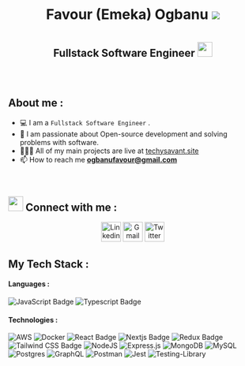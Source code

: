 <div align="center">
	<h1>Favour (Emeka) Ogbanu <img src="https://img.shields.io/badge/Techy-Savant-blue"> <h1/>
	<h2> Fullstack Software Engineer <img src="https://media.giphy.com/media/WUlplcMpOCEmTGBtBW/giphy.gif" width="30"> <h2/> 
	  
</div>

<br/>
 


<h2 align="start">
	About me :
</h2>
  
- 💻 I am a `Fullstack Software Engineer` .
- 🧰 I am passionate about Open-source development and solving problems with software.
- 👨🏽‍💻 All of my main projects are live at [techysavant.site](https://techysavant.site)
- 📫 How to reach me **ogbanufavour@gmail.com**


<br>

<h2 align="start">
	 <img src="https://media.giphy.com/media/iY8CRBdQXODJSCERIr/giphy.gif" width="30px"> Connect with me :
</h2>

<div align="center" >
	<a href="https://www.linkedin.com/in/chukwuemeka-ogbanu-65791b244/"><img src="https://www.vectorlogo.zone/logos/linkedin/linkedin-tile.svg" alt="Linkedin" width="40px" height="40px" /></a>
	<a href="mailto:ogbanufavour@gmail.com"><img img src="https://www.vectorlogo.zone/logos/gmail/gmail-icon.svg" alt="Gmail" width="40px" height="40px" /></a>
	<a href="https://twitter.com/Chukwuemeka_OGB"><img src="https://www.vectorlogo.zone/logos/twitter/twitter-tile.svg" alt="Twitter" width="40px" height="40px" /></a>
	
</div>

<h2 align="start">
	My Tech Stack  :
</h2>

<h4 align="start">
	Languages  :
</h4>

![JavaScript Badge](https://img.shields.io/badge/JavaScript-F7DF1E?logo=javascript&logoColor=000&style=for-the-badge)
![Typescript Badge](https://shields.io/badge/TypeScript-3178C6?logo=TypeScript&logoColor=FFF&style=for-the-badge)
<br>

<h4 align="start">
	Technologies  :
</h4>

![AWS](https://img.shields.io/badge/AWS-%23FF9900.svg?style=for-the-badge&logo=amazon-aws&logoColor=white)
![Docker](https://img.shields.io/badge/docker-%230db7ed.svg?style=for-the-badge&logo=docker&logoColor=white)
![React Badge](https://img.shields.io/badge/React-61DAFB?logo=react&logoColor=000&style=for-the-badge)
![Nextjs Badge](https://img.shields.io/badge/next.js-000000?style=for-the-badge&logo=nextdotjs&logoColor=white)
![Redux Badge](https://img.shields.io/badge/Redux-764ABC?logo=redux&logoColor=fff&style=for-the-badge)
![Tailwind CSS Badge](https://img.shields.io/badge/Tailwind%20CSS-06B6D4?logo=tailwindcss&logoColor=fff&style=for-the-badge)
![NodeJS](https://img.shields.io/badge/node.js-6DA55F?style=for-the-badge&logo=node.js&logoColor=white)
![Express.js](https://img.shields.io/badge/express.js-%23404d59.svg?style=for-the-badge&logo=express&logoColor=%2361DAFB)
![MongoDB](https://img.shields.io/badge/MongoDB-%234ea94b.svg?style=for-the-badge&logo=mongodb&logoColor=white)
![MySQL](https://img.shields.io/badge/mysql-4479A1.svg?style=for-the-badge&logo=mysql&logoColor=white)
![Postgres](https://img.shields.io/badge/postgres-%23316192.svg?style=for-the-badge&logo=postgresql&logoColor=white)
![GraphQL](https://img.shields.io/badge/-GraphQL-E10098?style=for-the-badge&logo=graphql&logoColor=white)
![Postman](https://img.shields.io/badge/Postman-FF6C37?style=for-the-badge&logo=postman&logoColor=white)
![Jest](https://img.shields.io/badge/-jest-%23C21325?style=for-the-badge&logo=jest&logoColor=white)
![Testing-Library](https://img.shields.io/badge/-TestingLibrary-%23E33332?style=for-the-badge&logo=testing-library&logoColor=white)









